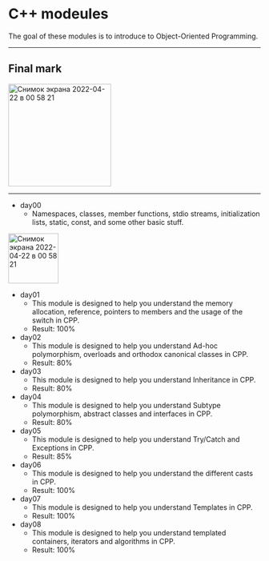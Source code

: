 # C++ modeules

The goal of these modules is to introduce to Object-Oriented Programming.

---
## Final mark
<img width="205" alt="Снимок экрана 2022-04-22 в 00 58 21" src="https://user-images.githubusercontent.com/36243405/164558753-31821c2e-4888-4094-af89-8490b15a9bd0.png">

---
- day00 
  - Namespaces, classes, member functions, stdio streams, initialization lists, static, const, and some other basic stuff.
 <img width="100" alt="Снимок экрана 2022-04-22 в 00 58 21" src="https://user-images.githubusercontent.com/36243405/164559144-2300ed3c-ffc4-46cf-9b61-dccce2a87742.png">

- day01
  - This module is designed to help you understand the memory allocation, reference, pointers to members and the usage of the switch in CPP.
  - Result: 100%
- day02
  - This module is designed to help you understand Ad-hoc polymorphism, overloads and orthodox canonical classes in CPP.
  - Result: 80%
- day03
  - This module is designed to help you understand Inheritance in CPP.
  - Result: 80%
- day04
  - This module is designed to help you understand Subtype polymorphism, abstract classes and interfaces in CPP.
  - Result: 80%
- day05
  - This module is designed to help you understand Try/Catch and Exceptions in CPP.
  - Result: 85%
- day06
  - This module is designed to help you understand the different casts in CPP.
  - Result: 100%
- day07
  - This module is designed to help you understand Templates in CPP.
  - Result: 100%
- day08
  - This module is designed to help you understand templated containers, iterators and algorithms in CPP.
  - Result: 100%
